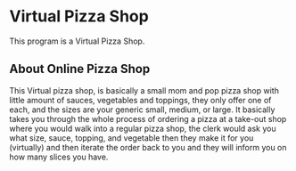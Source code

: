 # Virtual Pizza Shop
This program is a Virtual Pizza Shop.
## About Online Pizza Shop
This Virtual pizza shop, is basically a small mom and pop pizza shop with little 
amount of sauces, vegetables and toppings, they only offer one of each, and the sizes
are your generic small, medium, or large.
It basically takes you through the whole process of ordering a pizza at a take-out shop
where you would walk into a regular pizza shop, the clerk would ask you what size, sauce,
topping, and vegetable then they make it for you (virtually) and then iterate the order
back to you and they will inform you on how many slices you have.
